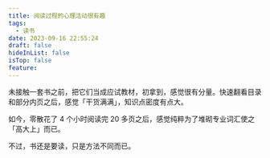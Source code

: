 ```yaml
---
title: 阅读过程的心理活动很有趣
tags:
  - 读书
date: 2023-09-16 22:55:24
draft: false
hideInList: false
isTop: false
feature:
---
```

未接触一套书之前，把它们当成应试教材，初拿到，感觉很有分量。快速翻看目录和部分内页之后，感觉「干货满满」，知识点密度有点大。 

如今，零散花了 4 个小时阅读完 20 多页之后，感觉纯粹为了堆砌专业词汇使之「高大上」而已。 

不过，书还是要读，只是方法不同而已。 
